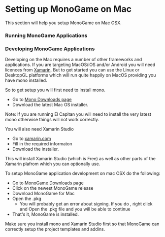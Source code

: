 # Setting up MonoGame on Mac

This section will help you setup MonoGame on Mac OSX.

### Running MonoGame Applications


### Developing MonoGame Applications

Developing on the Mac requires a number of other frameworks and applications. 
If you are targeting MacOS/iOS and/or Android you will need licences from [Xamarin](https://xamarin.com).
But to get started you can use the Linux or DesktopGL platforms which will run quite happily
on MacOS providing you have mono installed.

So to get setup you will first need to install mono. 
* Go to [Mono Downloads page](http://www.mono-project.com/download/)
* Download the latest Mac OS installer.

Note: If you are running El Capitan you will need to install the very latest mono otherwise things 
will not work correctly.

You will also need Xamarin Studio
* Go to [xamarin.com](https://xamarin.com/download)
* Fill in the required informaton
* Download the installer.

This will install Xamarin Studio (which is Free) as well as other parts
of the Xamarin plafrom which you can optionally use. 

To setup MonoGame application development on mac OSX do the following:
* Go to [MonoGame Downloads page](http://www.monogame.net/downloads/)
* Click on the newest MonoGame release
* Download MonoGame for Mac
* Open the .pkg 
  * You will probably get an error about signing. If you do , right click and Open the .pkg file and you will be able to continue
* That's it, MonoGame is installed.

Make sure you install mono and Xamarin Studio first so that MonoGame can correctly setup the 
project templates and addins.
